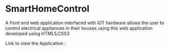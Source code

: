 # SmartHomeControl

A front end web application interfaced with IOT hardware allows the user to control electrical appliances 
in their houses using this web application developed using HTML5,CSS3

Link to view the Application : 
